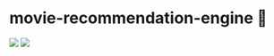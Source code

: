 # movie-recommendation-engine 🦚

<img src='https://www.designmantic.com/blog/wp-content/uploads/2016/02/Movie-poster-design-trends.jpg' > <img src='https://images-na.ssl-images-amazon.com/images/I/91Z-powxlmL._AC_SL1500_.jpg' >
